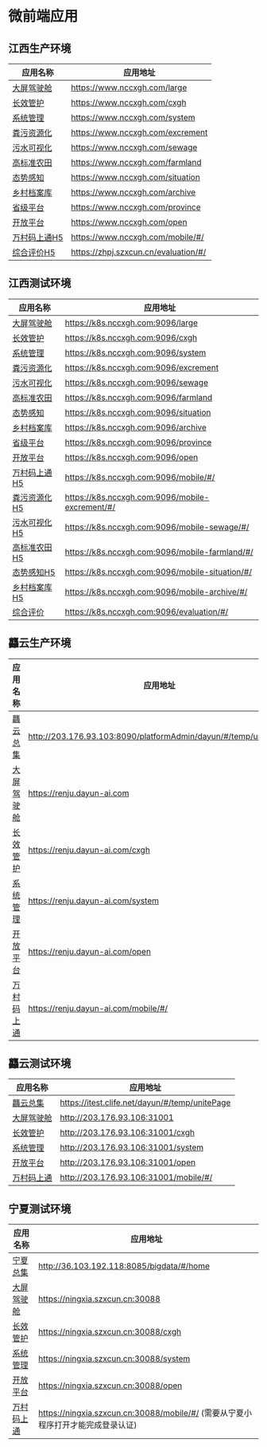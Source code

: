 # 微前端应用

## 江西生产环境

| 应用名称                                           | 应用地址                             |
| -------------------------------------------------- | ------------------------------------ |
| [大屏驾驶舱](https://www.nccxgh.com/large)         | https://www.nccxgh.com/large         |
| [长效管护](https://www.nccxgh.com/cxgh)            | https://www.nccxgh.com/cxgh          |
| [系统管理](https://www.nccxgh.com/system)          | https://www.nccxgh.com/system        |
| [粪污资源化](https://www.nccxgh.com/excrement)     | https://www.nccxgh.com/excrement     |
| [污水可视化](https://www.nccxgh.com/sewage)        | https://www.nccxgh.com/sewage        |
| [高标准农田](https://www.nccxgh.com/farmland)      | https://www.nccxgh.com/farmland      |
| [态势感知](https://www.nccxgh.com/situation)       | https://www.nccxgh.com/situation     |
| [乡村档案库](https://www.nccxgh.com/archive)       | https://www.nccxgh.com/archive       |
| [省级平台](https://www.nccxgh.com/province)        | https://www.nccxgh.com/province      |
| [开放平台](https://www.nccxgh.com/open)            | https://www.nccxgh.com/open          |
| [万村码上通H5](https://www.nccxgh.com/mobile/#/)   | https://www.nccxgh.com/mobile/#/     |
| [综合评价H5](https://zhpj.szxcun.cn/evaluation/#/) | https://zhpj.szxcun.cn/evaluation/#/ |

## 江西测试环境

| 应用名称                                                        | 应用地址                                        |
| --------------------------------------------------------------- | ----------------------------------------------- |
| [大屏驾驶舱](https://k8s.nccxgh.com:9096/large)                 | https://k8s.nccxgh.com:9096/large               |
| [长效管护](https://k8s.nccxgh.com:9096/cxgh)                    | https://k8s.nccxgh.com:9096/cxgh                |
| [系统管理](https://k8s.nccxgh.com:9096/system)                  | https://k8s.nccxgh.com:9096/system              |
| [粪污资源化](https://k8s.nccxgh.com:9096/excrement)             | https://k8s.nccxgh.com:9096/excrement           |
| [污水可视化](https://k8s.nccxgh.com:9096/sewage)                | https://k8s.nccxgh.com:9096/sewage              |
| [高标准农田](https://k8s.nccxgh.com:9096/farmland)              | https://k8s.nccxgh.com:9096/farmland            |
| [态势感知](https://k8s.nccxgh.com:9096/situation)               | https://k8s.nccxgh.com:9096/situation           |
| [乡村档案库](https://k8s.nccxgh.com:9096/archive)               | https://k8s.nccxgh.com:9096/archive             |
| [省级平台](https://k8s.nccxgh.com:9096/province)                | https://k8s.nccxgh.com:9096/province            |
| [开放平台](https://k8s.nccxgh.com:9096/open)                    | https://k8s.nccxgh.com:9096/open                |
| [万村码上通H5](https://k8s.nccxgh.com:9096/mobile/#/)           | https://k8s.nccxgh.com:9096/mobile/#/           |
| [粪污资源化H5](https://k8s.nccxgh.com:9096/mobile-excrement/#/) | https://k8s.nccxgh.com:9096/mobile-excrement/#/ |
| [污水可视化H5](https://k8s.nccxgh.com:9096/mobile-sewage/#/)    | https://k8s.nccxgh.com:9096/mobile-sewage/#/    |
| [高标准农田H5](https://k8s.nccxgh.com:9096/mobile-farmland/#/)  | https://k8s.nccxgh.com:9096/mobile-farmland/#/  |
| [态势感知H5](https://k8s.nccxgh.com:9096/mobile-situation/#/)   | https://k8s.nccxgh.com:9096/mobile-situation/#/ |
| [乡村档案库H5](https://k8s.nccxgh.com:9096/mobile-archive/#/)   | https://k8s.nccxgh.com:9096/mobile-archive/#/   |
| [综合评价](https://k8s.nccxgh.com:9096/evaluation/#/)           | https://k8s.nccxgh.com:9096/evaluation/#/       |

## 龘云生产环境

| 应用名称                                                                    | 应用地址                                                        |
| --------------------------------------------------------------------------- | --------------------------------------------------------------- |
| [龘云总集](http://203.176.93.103:8090/platformAdmin/dayun/#/temp/unitePage) | http://203.176.93.103:8090/platformAdmin/dayun/#/temp/unitePage |
| [大屏驾驶舱](https://renju.dayun-ai.com)                                    | https://renju.dayun-ai.com                                      |
| [长效管护](https://renju.dayun-ai.com/cxgh)                                 | https://renju.dayun-ai.com/cxgh                                 |
| [系统管理](https://renju.dayun-ai.com/system)                               | https://renju.dayun-ai.com/system                               |
| [开放平台](https://renju.dayun-ai.com/open)                                 | https://renju.dayun-ai.com/open                                 |
| [万村码上通](https://renju.dayun-ai.com/mobile/#/)                          | https://renju.dayun-ai.com/mobile/#/                            |

## 龘云测试环境

| 应用名称                                                   | 应用地址                                       |
| ---------------------------------------------------------- | ---------------------------------------------- |
| [龘云总集](https://itest.clife.net/dayun/#/temp/unitePage) | https://itest.clife.net/dayun/#/temp/unitePage |
| [大屏驾驶舱](http://203.176.93.106:31001)                  | http://203.176.93.106:31001                    |
| [长效管护](http://203.176.93.106:31001/cxgh)               | http://203.176.93.106:31001/cxgh               |
| [系统管理](http://203.176.93.106:31001/system)             | http://203.176.93.106:31001/system             |
| [开放平台](http://203.176.93.106:31001/open)               | http://203.176.93.106:31001/open               |
| [万村码上通](http://203.176.93.106:31001/mobile/#/)        | http://203.176.93.106:31001/mobile/#/          |

## 宁夏测试环境

| 应用名称                                                | 应用地址                                                                         |
| ------------------------------------------------------- | -------------------------------------------------------------------------------- |
| [宁夏总集](http://36.103.192.118:8085/bigdata/#/home)   | http://36.103.192.118:8085/bigdata/#/home                                        |
| [大屏驾驶舱](https://ningxia.szxcun.cn:30088)           | https://ningxia.szxcun.cn:30088                                                  |
| [长效管护](https://ningxia.szxcun.cn:30088/cxgh)        | https://ningxia.szxcun.cn:30088/cxgh                                             |
| [系统管理](https://ningxia.szxcun.cn:30088/system)      | https://ningxia.szxcun.cn:30088/system                                           |
| [开放平台](https://ningxia.szxcun.cn:30088/open)        | https://ningxia.szxcun.cn:30088/open                                             |
| [万村码上通](https://ningxia.szxcun.cn:30088/mobile/#/) | https://ningxia.szxcun.cn:30088/mobile/#/ (需要从宁夏小程序打开才能完成登录认证) |
